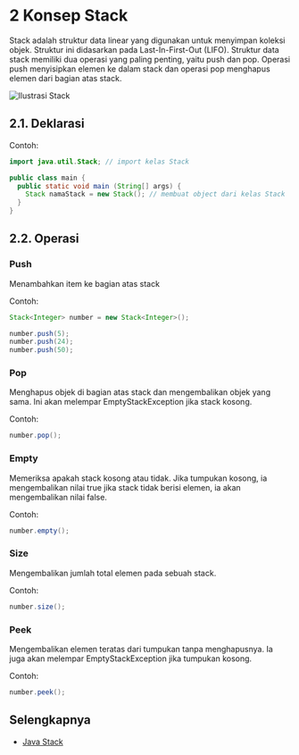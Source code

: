 # 2 Konsep Stack

Stack adalah struktur data linear yang digunakan untuk menyimpan koleksi objek. Struktur ini didasarkan pada Last-In-First-Out (LIFO). Struktur data stack memiliki
dua operasi yang paling penting, yaitu push dan pop. Operasi push menyisipkan elemen ke dalam stack dan operasi pop menghapus elemen dari bagian atas stack.

![Ilustrasi Stack](https://socs.binus.ac.id/files/2018/12/son-2.jpg)

## 2.1. Deklarasi

Contoh:
```Java
import java.util.Stack; // import kelas Stack

public class main {     
  public static void main (String[] args) {   
    Stack namaStack = new Stack(); // membuat object dari kelas Stack
  }
}
```

## 2.2. Operasi

### Push

Menambahkan item ke bagian atas stack

Contoh:
```Java
Stack<Integer> number = new Stack<Integer>();

number.push(5);
number.push(24);
number.push(50);
```

### Pop

Menghapus objek di bagian atas stack dan mengembalikan objek yang sama. Ini akan melempar EmptyStackException jika stack kosong.

Contoh:
```Java
number.pop();
```

### Empty

Memeriksa apakah stack kosong atau tidak. Jika tumpukan kosong, ia mengembalikan nilai true jika stack tidak berisi elemen, ia akan mengembalikan nilai false.

Contoh:
```Java
number.empty();
```

### Size

Mengembalikan jumlah total elemen pada sebuah stack.

Contoh:
```Java
number.size();
```

### Peek

Mengembalikan elemen teratas dari tumpukan tanpa menghapusnya. Ia juga akan melempar EmptyStackException jika tumpukan kosong.

Contoh:
```Java
number.peek();
```

## Selengkapnya

- [Java Stack](https://www.tpointtech.com/java-stack)
